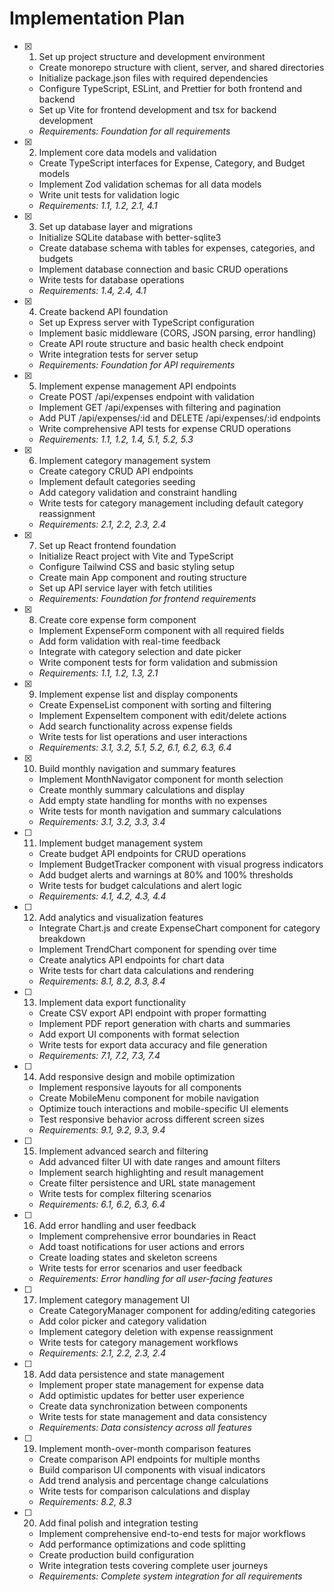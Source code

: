 # Implementation Plan

- [x] 1. Set up project structure and development environment
  - Create monorepo structure with client, server, and shared directories
  - Initialize package.json files with required dependencies
  - Configure TypeScript, ESLint, and Prettier for both frontend and backend
  - Set up Vite for frontend development and tsx for backend development
  - _Requirements: Foundation for all requirements_

- [x] 2. Implement core data models and validation
  - Create TypeScript interfaces for Expense, Category, and Budget models
  - Implement Zod validation schemas for all data models
  - Write unit tests for validation logic
  - _Requirements: 1.1, 1.2, 2.1, 4.1_

- [x] 3. Set up database layer and migrations
  - Initialize SQLite database with better-sqlite3
  - Create database schema with tables for expenses, categories, and budgets
  - Implement database connection and basic CRUD operations
  - Write tests for database operations
  - _Requirements: 1.4, 2.4, 4.1_

- [x] 4. Create backend API foundation
  - Set up Express server with TypeScript configuration
  - Implement basic middleware (CORS, JSON parsing, error handling)
  - Create API route structure and basic health check endpoint
  - Write integration tests for server setup
  - _Requirements: Foundation for API requirements_

- [x] 5. Implement expense management API endpoints
  - Create POST /api/expenses endpoint with validation
  - Implement GET /api/expenses with filtering and pagination
  - Add PUT /api/expenses/:id and DELETE /api/expenses/:id endpoints
  - Write comprehensive API tests for expense CRUD operations
  - _Requirements: 1.1, 1.2, 1.4, 5.1, 5.2, 5.3_

- [x] 6. Implement category management system
  - Create category CRUD API endpoints
  - Implement default categories seeding
  - Add category validation and constraint handling
  - Write tests for category management including default category reassignment
  - _Requirements: 2.1, 2.2, 2.3, 2.4_

- [x] 7. Set up React frontend foundation
  - Initialize React project with Vite and TypeScript
  - Configure Tailwind CSS and basic styling setup
  - Create main App component and routing structure
  - Set up API service layer with fetch utilities
  - _Requirements: Foundation for frontend requirements_

- [x] 8. Create core expense form component
  - Implement ExpenseForm component with all required fields
  - Add form validation with real-time feedback
  - Integrate with category selection and date picker
  - Write component tests for form validation and submission
  - _Requirements: 1.1, 1.2, 1.3, 2.1_

- [x] 9. Implement expense list and display components
  - Create ExpenseList component with sorting and filtering
  - Implement ExpenseItem component with edit/delete actions
  - Add search functionality across expense fields
  - Write tests for list operations and user interactions
  - _Requirements: 3.1, 3.2, 5.1, 5.2, 6.1, 6.2, 6.3, 6.4_

- [x] 10. Build monthly navigation and summary features
  - Implement MonthNavigator component for month selection
  - Create monthly summary calculations and display
  - Add empty state handling for months with no expenses
  - Write tests for month navigation and summary calculations
  - _Requirements: 3.1, 3.2, 3.3, 3.4_

- [ ] 11. Implement budget management system
  - Create budget API endpoints for CRUD operations
  - Implement BudgetTracker component with visual progress indicators
  - Add budget alerts and warnings at 80% and 100% thresholds
  - Write tests for budget calculations and alert logic
  - _Requirements: 4.1, 4.2, 4.3, 4.4_

- [ ] 12. Add analytics and visualization features
  - Integrate Chart.js and create ExpenseChart component for category breakdown
  - Implement TrendChart component for spending over time
  - Create analytics API endpoints for chart data
  - Write tests for chart data calculations and rendering
  - _Requirements: 8.1, 8.2, 8.3, 8.4_

- [ ] 13. Implement data export functionality
  - Create CSV export API endpoint with proper formatting
  - Implement PDF report generation with charts and summaries
  - Add export UI components with format selection
  - Write tests for export data accuracy and file generation
  - _Requirements: 7.1, 7.2, 7.3, 7.4_

- [ ] 14. Add responsive design and mobile optimization
  - Implement responsive layouts for all components
  - Create MobileMenu component for mobile navigation
  - Optimize touch interactions and mobile-specific UI elements
  - Test responsive behavior across different screen sizes
  - _Requirements: 9.1, 9.2, 9.3, 9.4_

- [ ] 15. Implement advanced search and filtering
  - Add advanced filter UI with date ranges and amount filters
  - Implement search highlighting and result management
  - Create filter persistence and URL state management
  - Write tests for complex filtering scenarios
  - _Requirements: 6.1, 6.2, 6.3, 6.4_

- [ ] 16. Add error handling and user feedback
  - Implement comprehensive error boundaries in React
  - Add toast notifications for user actions and errors
  - Create loading states and skeleton screens
  - Write tests for error scenarios and user feedback
  - _Requirements: Error handling for all user-facing features_

- [ ] 17. Implement category management UI
  - Create CategoryManager component for adding/editing categories
  - Add color picker and category validation
  - Implement category deletion with expense reassignment
  - Write tests for category management workflows
  - _Requirements: 2.1, 2.2, 2.3, 2.4_

- [ ] 18. Add data persistence and state management
  - Implement proper state management for expense data
  - Add optimistic updates for better user experience
  - Create data synchronization between components
  - Write tests for state management and data consistency
  - _Requirements: Data consistency across all features_

- [ ] 19. Implement month-over-month comparison features
  - Create comparison API endpoints for multiple months
  - Build comparison UI components with visual indicators
  - Add trend analysis and percentage change calculations
  - Write tests for comparison calculations and display
  - _Requirements: 8.2, 8.3_

- [ ] 20. Add final polish and integration testing
  - Implement comprehensive end-to-end tests for major workflows
  - Add performance optimizations and code splitting
  - Create production build configuration
  - Write integration tests covering complete user journeys
  - _Requirements: Complete system integration for all requirements_